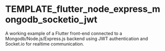 # TEMPLATE_flutter_node_express_mongodb_socketio_jwt
A working example of a Flutter front-end connected to a Mongodb/Node.js/Express.js backend using JWT authentication and Socket.io for realtime communication.

